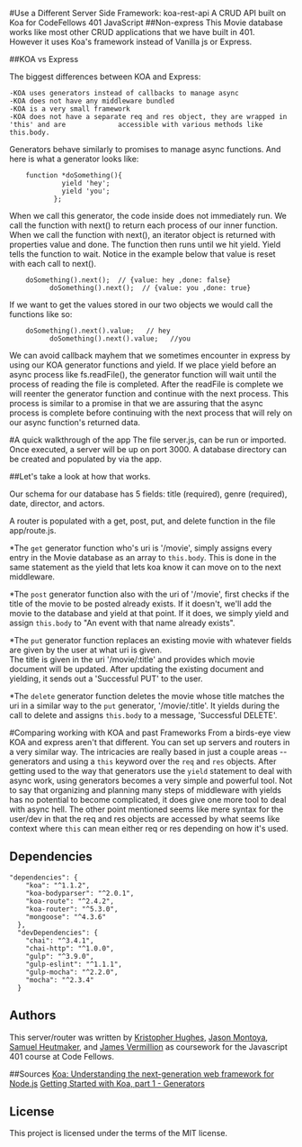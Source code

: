 #Use a Different Server Side Framework: koa-rest-api
A CRUD API built on Koa for CodeFellows 401 JavaScript
##Non-express
This Movie database works like most other CRUD applications that we have built in 401.  
However it uses Koa's framework instead of Vanilla js or Express.

##KOA vs Express

The biggest differences between KOA and Express:

    -KOA uses generators instead of callbacks to manage async  
    -KOA does not have any middleware bundled
    -KOA is a very small framework
    -KOA does not have a separate req and res object, they are wrapped in 'this' and are             accessible with various methods like this.body.

Generators behave similarly to promises to manage async functions.  And here is what a generator looks like:
```
    function *doSomething(){
             yield 'hey';
             yield 'you';
           };
```
When we call this generator, the code inside does not immediately run.   We call the function with next() to return each process of our inner function.  When we call the function with next(), an iterator object is returned with properties value and done.  The function then runs until we hit yield.  Yield tells the function to wait.  Notice in the example below that value is reset with each call to next().
```
    doSomething().next();  // {value: hey ,done: false}
          doSomething().next();  // {value: you ,done: true}
```
If we want to get the values stored in our two objects we would call the functions like so:
```
    doSomething().next().value;   // hey
          doSomething().next().value;   //you
```
We can avoid callback mayhem that we sometimes encounter in express by using our KOA generator functions and yield.  If we place yield before an async process like fs.readFile(), the generator function will wait until the process of reading the file is completed.  After the readFile is complete we will reenter the generator function and continue with the next process.  This process is similar to a promise in that we are assuring that the async process is complete before continuing with the next process that will rely on our async function's returned data.


#A quick walkthrough of the app
The file server.js, can be run or imported.  Once executed, a server will be up on port 3000.
A database directory can be created and populated by via the app.

##Let's take a look at how that works.

Our schema for our database has 5 fields: title (required), genre (required), date, director, and actors.

A router is populated with a get, post, put, and delete function in the file app/route.js.

*The `get` generator function who's uri is '/movie', simply assigns every entry in the Movie database 
 as an array to `this.body`. This is done in the same statement as the yield that lets koa know 
 it can move on to the next middleware.

*The `post` generator function also with the uri of '/movie', first checks if the title of the movie to be posted 
 already exists. If it doesn't, we'll add the movie to the database and yield at that point. If it does,
 we simply yield and assign `this.body` to "An event with that name already exists".

*The `put` generator function replaces an existing movie with whatever fields are given by the user at what uri is given.  
 The title is given in the uri '/movie/:title' and provides which movie document will be updated. After updating
 the existing document and yielding, it sends out a 'Successful PUT' to the user.

*The `delete` generator function deletes the movie whose title matches the uri in a similar way to the `put` generator,
 '/movie/:title'.  It yields during the call to delete and assigns `this.body` to a message, 'Successful DELETE'.

#Comparing working with KOA and past Frameworks
From a birds-eye view KOA and express aren't that different. You can set up servers and routers in a very similar way.
The intricacies are really based in just a couple areas -- generators and using a `this` keyword over the `req` and `res` objects.
After getting used to the way that generators use the `yield` statement to deal with async work, using generators becomes a very
simple and powerful tool.  Not to say that organizing and planning many steps of middleware with yields has no potential to become
complicated, it does give one more tool to deal with async hell.  The other point mentioned seems like mere syntax for the user/dev
in that the req and res objects are accessed by what seems like context where `this` can mean either req or res depending on how it's 
used.

## Dependencies

```
"dependencies": {
    "koa": "^1.1.2",
    "koa-bodyparser": "^2.0.1",
    "koa-route": "^2.4.2",
    "koa-router": "^5.3.0",
    "mongoose": "^4.3.6"
  },
  "devDependencies": {
    "chai": "^3.4.1",
    "chai-http": "^1.0.0",
    "gulp": "^3.9.0",
    "gulp-eslint": "^1.1.1",
    "gulp-mocha": "^2.2.0",
    "mocha": "^2.3.4"
  }
```

## Authors

This server/router was written by [Kristopher Hughes](https://github.com/hugheskr),
[Jason Montoya](https://github.com/jacethelefty), [Samuel Heutmaker](https://github.com/SamHeutmaker),
and [James Vermillion](https://github.com/jamesvermillion) as coursework for the
Javascript 401 course at Code Fellows.


##Sources
[Koa: Understanding the next-generation web framework for Node.js](https://www.youtube.com/watch?v=RVxx2T7SPw8)
[Getting Started with Koa, part 1 - Generators](https://blog.risingstack.com/introduction-to-koa-generators/)

## License

This project is licensed under the terms of the MIT license.

